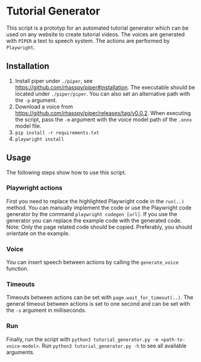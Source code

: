 # Tutorial Generator
This script is a prototyp for an automated tutorial generator which can be used on any website to create tutorial videos. The voices are generated with `PIPER` a text to speech system. The actions are performed by `Playwright`.

## Installation
1. Install piper under `./piper`, see https://github.com/rhasspy/piper#installation. The executable should be located under `./piper/piper`. You can also set an alternative path with the `-p` argument.
2. Download a voice from https://github.com/rhasspy/piper/releases/tag/v0.0.2. When executing the script, pass the `-m` argument with the voice model path of the `.onnx` model file.
3. `pip install -r requirements.txt`
4. `playwright install`

## Usage
The following steps show how to use this script.

### Playwright actions
First you need to replace the highlighted Playwright code in the `run(..)` method. You can manually implement the code or use the Playwright code generator by the command `playwright codegen [url]`. If you use the generator you can replace the example code with the generated code. Note: Only the page related code should be copied. Preferably, you should orientate on the example.

### Voice
You can insert speech between actions by calling the `generate_voice` function.

### Timeouts
Timeouts between actions can be set with `page.wait_for_timeout(..)`. The general timeout between actions is set to one second and can be set with the `-s` argument in milliseconds.

### Run
Finally, run the script with `python3 tutorial_generator.py -m <path-to-voice-model>`. Run `python3 tutorial_generator.py -h` to see all available arguments.